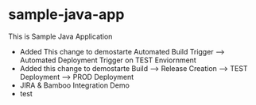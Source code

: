 # sample-java-app
This is Sample Java Application
- Added This change to demostarte Automated Build Trigger --> Automated Deployment Trigger on TEST Enviornment
- Added this change to demostarte Build --> Release Creation --> TEST Deployment --> PROD Deployment
- JIRA & Bamboo Integration Demo
- test
